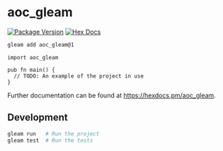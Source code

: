 # aoc_gleam

[![Package Version](https://img.shields.io/hexpm/v/aoc_gleam)](https://hex.pm/packages/aoc_gleam)
[![Hex Docs](https://img.shields.io/badge/hex-docs-ffaff3)](https://hexdocs.pm/aoc_gleam/)

```sh
gleam add aoc_gleam@1
```

```gleam
import aoc_gleam

pub fn main() {
  // TODO: An example of the project in use
}
```

Further documentation can be found at <https://hexdocs.pm/aoc_gleam>.

## Development

```sh
gleam run   # Run the project
gleam test  # Run the tests
```

